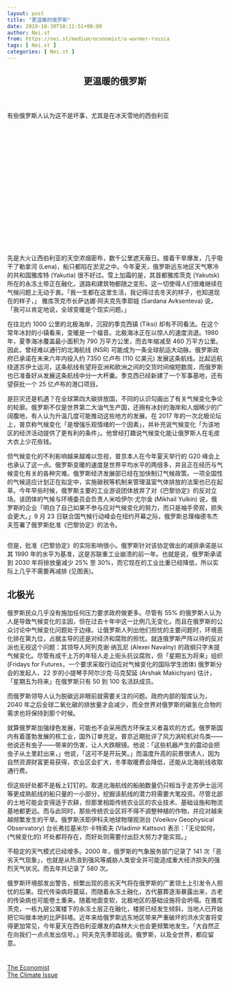 ```yaml
---
layout: post
title: "更温暖的俄罗斯"
date: 2019-10-30T10:11:51+00:00
author: Nei.st
from: https://nei.st/medium/economist/a-warmer-russia
tags: [ Nei.st ]
categories: [ Nei.st ]
---
```


<article class="post-7620 post type-post status-publish format-standard hentry category-economist tag-the-climate-issue" id="post-7620">
 <header class="page-header medium Archives">
  <div class="page-header__image">
  </div>
  <div class="page-header__content">
   <h1 class="page-title text-align-center">
    更温暖的俄罗斯
   </h1>
  </div>
 </header>
 <div class="entry-content aesop-entry-content" id="post-7620-content">
  <link as="font" crossorigin="anonymous" href="//cdn.jsdelivr.net/gh/0nd1jyU39XQ/_/glyph/font-face/0uIzqoZjSuJfvSBnvgXTcApMtcVhMcpr.woff" rel="preload" type="font/woff"/>
  <link as="font" crossorigin="anonymous" href="//cdn.jsdelivr.net/gh/0nd1jyU39XQ/_/glyph/font-face/1sTnSLZWDKucPX6SAk.woff" rel="preload" type="font/woff"/>
  <p class="blog-post__description">
   有些俄罗斯人认为这不是坏事，尤其是在冰天雪地的西伯利亚
  </p>
  <span id="more-7620">
  </span>
  <div class="navigation__primary-inner">
   <a class="economist__link-logo" href="//nei.st/medium/economist">
   </a>
  </div>
  <div class="container img component-image">
   <div class="aspectRatioPlaceholder" style="padding-bottom:56.25%;height: 0;">
    <div class="progressiveMedia" data-height="720" data-width="1280">
     <img alt="" class="progressiveMedia-image" data-src="https://cdn.jsdelivr.net/gh/0nd1jyU39XQ/_/img/1/e52bf525ly1g8faiyf6lhj20zk0k0ti1.jpg" src="https://cdn.jsdelivr.net/gh/0nd1jyU39XQ/_/img/1/e52bf525ly1g8faiyf6lhj20zk0k0ti1.jpg"/>
    </div>
   </div>
  </div>
  <p>
   先是大火让西伯利亚的天空浓烟密布，数千公里遮天蔽日。接着干旱爆发，几乎吸干了勒拿河 (Lena)，船只都陷在淤泥之中。今年夏天，俄罗斯远东地区天气寒冷的共和国雅库特 (Yakutia) 很不好过。雪上加霜的是，其首都雅库茨克 (Yakutsk) 所在的永冻土带正在融化，道路和建筑物都随之变形。这一切使得人们很难继续在气候问题上无动于衷。「我一生都在这里生活，我记得过去冬天的样子，也知道现在的样子，」 雅库茨克市长萨达娜·阿夫克先季耶娃 (Sardana Avksenteva) 说，「我可以肯定地说，全球变暖是个现实问题。」
  </p>
  <p>
   在往北约 1000 公里的北极海岸，沉寂的季克西镇 (Tiksi) 却有不同看法。在这个常年冰封的小镇看来，变暖是一个福音。北极海冰正在以惊人的速度消退。1980 年，夏季海冰覆盖最小面积为 790 万平方公里，而去年缩减至 460 万平方公里。因此，曾经难以通行的北海航线 (NSR) 可能成为一条全球航运大动脉。俄罗斯政府已承诺在未来六年内投入约 7350 亿卢布 (110 亿美元) 发展这条航线。比起远航绕道苏伊士运河，这条航线有望将亚洲和欧洲之间的交货时间缩短数周，而俄罗斯也已准备好从发展这条航线中分一大杯羹。季克西已经新建了一个军事基地，还有望获批一个 25 亿卢布的港口项目。
  </p>
  <p>
   是巨灾还是机遇？在全球第四大碳排放国，不同的认识勾画出了有关气候变化争论的轮廓。俄罗斯不仅是世界第二大油气生产国，还拥有冰封的海岸和人烟稀少的广阔腹地，有人认为升温几度可能推动这些地方的发展。在 2017 年的一次北极论坛上，普京称气候变化「是增强乐观情绪的一个因素」，并补充说气候变化「为该地区的经济活动提供了更有利的条件」。他曾经打趣说气候变化能让俄罗斯人在毛皮大衣上少花些钱。
  </p>
  <p>
   但气候变化的不利影响越来越难以忽视，普京本人在今年夏天举行的 G20 峰会上也承认了这一点。俄罗斯变暖的速度是世界平均水平的两倍多，并且正在经历与气候变化有关的各种灾难。俄罗斯经济发展部已经在加快制订气候政策。一项全国性的气候适应计划正在拟定中，实施碳税等机制来管理温室气体排放的法案也已在起草。今年早些时候，俄罗斯主要的工业游说团体放弃了对《巴黎协定》的反对立场。该团体的气候与环境委员会负责人米哈伊尔·尤尔金 (Mikhail Yulkin) 说，俄罗斯的企业「明白了自己如果不参与应对气候变化的努力，而只是袖手旁观，损失会更大。」9 月 23 日联合国气候行动峰会在纽约开幕之际，俄罗斯总理梅德韦杰夫签署了俄罗斯批准《巴黎协定》的法令。
  </p>
  <div class="container img">
   <figure class="image-rightalign">
    <div class="aspectRatioPlaceholder">
     <div class="progressiveMedia" data-height="662" data-width="608">
      <img alt="" class="progressiveMedia-image lazyload" data-src="https://cdn.jsdelivr.net/gh/0nd1jyU39XQ/_/img/1/e52bf525ly1g8fakaac6mj20gw0ieabt.jpg" id="zoom-default" src="https://cdn.jsdelivr.net/gh/0nd1jyU39XQ/_/img/1/e52bf525ly1g8fakaac6mj20gw0ieabt.jpg"/>
     </div>
    </div>
   </figure>
  </div>
  <p>
   但是，批准《巴黎协定》的实际影响很小。俄罗斯针对该协定做出的减排承诺是以其 1990 年的水平为基准，这是苏联重工业崩溃的前一年。也就是说，俄罗斯承诺到 2030 年将排放量减少 25% 至 30%，而它现在的工业比重已经降低，所以实际上几乎不需要再减排 (见图表)。
  </p>
  <div class="code-block code-block-1" style="margin: 8px 0; clear: both;">
   <div class="container ads_KbHEVhh8Rw">
    <div class="card card--blog post-sidebar">
     <div class="card-body">
      <div class="logo_ngcontent-kty-0">
      </div>
      <div class="iframe-blocker U6XAMK63Vh00WqvF2BacIQ">
       <div class="background-h60B">
       </div>
       <div class="WumZiPCS4MeMw4pxQ">
       </div>
      </div>
     </div>
     <div class="card-footer">
      <div class="card-footer-wrapper" layout="row bottom-left">
      </div>
     </div>
    </div>
   </div>
  </div>
  <p>
   <h2>
    北极光
   </h2>
  </p>
  <p>
   俄罗斯民众几乎没有施加任何压力要求政府做更多。尽管有 55% 的俄罗斯人认为人是导致气候变化的主因，但在过去十年中这一比例几无变化，而且在俄罗斯的公众讨论中气候变化问题处于边缘。让俄罗斯人列出他们担忧的主要问题时，环境恶化排在第九位，占据主导的还是对经济和腐败的担忧。就连俄罗斯严阵以待的反对派也无视这个问题：其领导人阿列克谢·纳瓦尼 (Alexei Navalny) 的政纲只字未提气候变化。尽管有成千上万的年轻人走上街头抗议腐败，但「星期五为将来」组织 (Fridays for Futures，一个要求采取行动应对气候变化的国际学生团体) 俄罗斯分会的发起人、22 岁的小提琴手阿尔沙克·马克契延 (Arshak Makichyan) 估计，「星期五为将来」在俄罗斯只有 50 到 100 名活跃成员。
  </p>
  <p>
   而俄罗斯领导人认为脱碳远非眼前就需要关注的问题。政府内部的智库认为，2040 年之后全球二氧化碳的排放量才会减少，而全世界对俄罗斯的碳氢化合物的需求也将保持到那个时候。
  </p>
  <p>
   就算俄罗斯加强绿色发展，可能也不会采用西方环保主义者喜欢的方式。俄罗斯国内有着蓬勃发展的核工业，国外订单充足。普京近期批评了风力涡轮机对鸟类——他说还有虫子——带来的伤害，让人大跌眼镜。他说：「这些机器产生的震动会把虫子从土里赶出来，」他说，「这可不是开玩笑。」而温度升高的前景很诱人，因为自然资源财富更易获得，农业区会扩大，冬季取暖费会降低，还能从北海航线收取通行费。
  </p>
  <p>
   但这些好处都不是板上钉钉的。取道北海航线的船舶数量仍只相当于走苏伊士运河等更成熟航线的船只量的一小部分，挖掘该航线的潜力将需要大笔投资。尽管北部的土地可能会变得适于农耕，但那里相距传统农业区的农业技术、基础设施和物流基地都更远。而与此同时，那些传统农业区将不得不调整种植的作物，并应对越来越频繁发生的干旱。俄罗斯沃耶伊科夫地球物理观测台 (Voeikov Geophysical Observatory) 台长弗拉基米尔·卡特索夫 (Vladimir Kattsov) 表示：「无论如何，(气候变化的) 坏处都将存在，而好处则需要付出巨大努力才能实现。」
  </p>
  <p>
   不稳定的天气模式已经增多。2000 年，俄罗斯的气象服务部门记录了 141 次「恶劣天气现象」，也就是从热浪到强风等威胁人类安全并可能造成重大经济损失的强烈天气状况。而去年共记录了 580 次。
  </p>
  <div class="code-block code-block-1" style="margin: 8px 0; clear: both;">
   <div class="container ads_KbHEVhh8Rw">
    <div class="card card--blog post-sidebar">
     <div class="card-body">
      <div class="logo_ngcontent-kty-0">
      </div>
      <div class="iframe-blocker U6XAMK63Vh00WqvF2BacIQ">
       <div class="background-h60B">
       </div>
       <div class="WumZiPCS4MeMw4pxQ">
       </div>
      </div>
     </div>
     <div class="card-footer">
      <div class="card-footer-wrapper" layout="row bottom-left">
      </div>
     </div>
    </div>
   </div>
  </div>
  <p>
   俄罗斯环境部发出警告，频繁出现的恶劣天气将在俄罗斯的广袤领土上引发令人担忧的后果。现代传染病将蔓延，而随着永冻土融化，古代墓葬逐渐暴露出来，古老的传染病也可能卷土重来。随着地面变软，北极地区的基础设施将会坍塌。在雅库茨克，一栋九层公寓楼下的永冻土层正在融化，楼房已经发生倾斜，当地人已开始把它叫做本地的比萨斜塔。近年来给俄罗斯远东地区带来严重破坏的洪水灾害将变得更加常见，今年夏天在西伯利亚爆发的森林大火也会更频繁地发生。「大自然正在向我们一点点发出信号。」阿夫克先季耶娃说。俄罗斯，以及全世界，都应留意。
  </p>
  <div class="container ag ah">
   <div class="fe n el">
    <a class="dt du bn bo bp bq br bs bt bu dv dw bx by dx dy" href="https://nei.st/medium/economist?source=https://www.economist.com/europe/2019/09/19/why-russia-is-ambivalent-about-global-warming">
     <div class="c ff fg ag ah fh el fi fj ce fk fl fm fn fo fp fq fr fs ft fu">
      <div class="bs em en eo ep eq fv ah fw fg ag bm eu fx q fy fz p ac">
      </div>
     </div>
    </a>
   </div>
  </div>
  <div class="code-block code-block-2" style="margin: 8px 0; clear: both;">
   <br/>
   <div class="container ads_KbHEVhh8Rw">
    <div class="card card--blog post-sidebar">
     <div class="card-body">
      <div class="logo_ngcontent-kty-0">
      </div>
      <div class="iframe-blocker U6XAMK63Vh00WqvF2BacIQ">
       <div class="background-h60B">
       </div>
       <div class="WumZiPCS4MeMw4pxQ">
       </div>
      </div>
     </div>
     <div class="card-footer">
      <div class="card-footer-wrapper" layout="row bottom-left">
      </div>
     </div>
    </div>
   </div>
  </div>
 </div>
 <footer class="entry-footer">
  <div class="categories icon-link">
   <a href="https://nei.st/category/medium/economist" rel="category tag">
    The Economist
   </a>
  </div>
  <div class="tags icon-link">
   <a href="https://nei.st/tag/the-climate-issue" rel="tag">
    The Climate Issue
   </a>
  </div>
 </footer>
</article>

